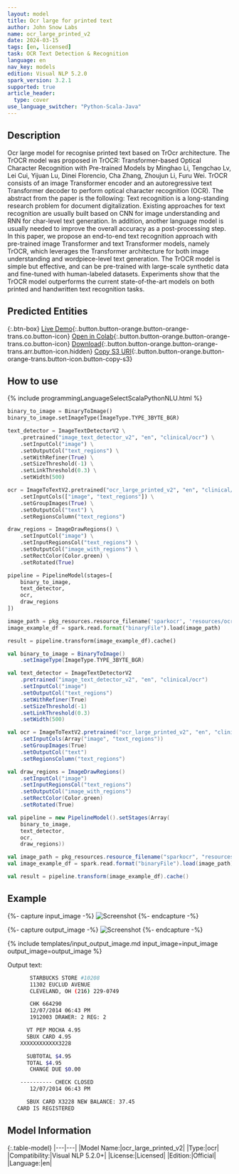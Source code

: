```yaml
---
layout: model
title: Оcr large for printed text
author: John Snow Labs
name: ocr_large_printed_v2
date: 2024-03-15
tags: [en, licensed]
task: OCR Text Detection & Recognition
language: en
nav_key: models
edition: Visual NLP 5.2.0
spark_version: 3.2.1
supported: true
article_header:
  type: cover
use_language_switcher: "Python-Scala-Java"
---
```


## Description

Ocr large model for recognise printed text based on TrOcr architecture. The TrOCR model was proposed in TrOCR: Transformer-based Optical Character Recognition with Pre-trained Models by Minghao Li, Tengchao Lv, Lei Cui, Yijuan Lu, Dinei Florencio, Cha Zhang, Zhoujun Li, Furu Wei. TrOCR consists of an image Transformer encoder and an autoregressive text Transformer decoder to perform optical character recognition (OCR).  The abstract from the paper is the following:  Text recognition is a long-standing research problem for document digitalization. Existing approaches for text recognition are usually built based on CNN for image understanding and RNN for char-level text generation. In addition, another language model is usually needed to improve the overall accuracy as a post-processing step. In this paper, we propose an end-to-end text recognition approach with pre-trained image Transformer and text Transformer models, namely TrOCR, which leverages the Transformer architecture for both image understanding and wordpiece-level text generation. The TrOCR model is simple but effective, and can be pre-trained with large-scale synthetic data and fine-tuned with human-labeled datasets. Experiments show that the TrOCR model outperforms the current state-of-the-art models on both printed and handwritten text recognition tasks.

## Predicted Entities

{:.btn-box}
[Live Demo](https://demo.johnsnowlabs.com/ocr/RECOGNIZE_PRINTED/){:.button.button-orange.button-orange-trans.co.button-icon}
[Open in Colab](https://colab.research.google.com/github/JohnSnowLabs/spark-ocr-workshop/blob/master/jupyter/Cards/SparkOcrImageToTextPrinted_V2_opt.ipynb){:.button.button-orange.button-orange-trans.co.button-icon}
[Download](https://s3.amazonaws.com/auxdata.johnsnowlabs.com/clinical/ocr/ocr_large_printed_v2_en_5.1.2_3.0_1701749193000.zip){:.button.button-orange.button-orange-trans.arr.button-icon.hidden}
[Copy S3 URI](s3://auxdata.johnsnowlabs.com/clinical/ocr/ocr_large_printed_v2_en_5.1.2_3.0_1701749193000.zip){:.button.button-orange.button-orange-trans.button-icon.button-copy-s3}


## How to use

<div class="tabs-box" markdown="1">
{% include programmingLanguageSelectScalaPythonNLU.html %}

```python
binary_to_image = BinaryToImage() 
binary_to_image.setImageType(ImageType.TYPE_3BYTE_BGR)

text_detector = ImageTextDetectorV2 \
    .pretrained("image_text_detector_v2", "en", "clinical/ocr") \
    .setInputCol("image") \
    .setOutputCol("text_regions") \
    .setWithRefiner(True) \
    .setSizeThreshold(-1) \
    .setLinkThreshold(0.3) \
    .setWidth(500)

ocr = ImageToTextV2.pretrained("ocr_large_printed_v2", "en", "clinical/ocr") \
    .setInputCols(["image", "text_regions"]) \
    .setGroupImages(True) \
    .setOutputCol("text") \
    .setRegionsColumn("text_regions")

draw_regions = ImageDrawRegions() \
    .setInputCol("image") \
    .setInputRegionsCol("text_regions") \
    .setOutputCol("image_with_regions") \
    .setRectColor(Color.green) \
    .setRotated(True)

pipeline = PipelineModel(stages=[
    binary_to_image,
    text_detector,
    ocr,
    draw_regions
])

image_path = pkg_resources.resource_filename('sparkocr', 'resources/ocr/images/check.jpg')
image_example_df = spark.read.format("binaryFile").load(image_path)

result = pipeline.transform(image_example_df).cache()
```
```scala
val binary_to_image = BinaryToImage() 
    .setImageType(ImageType.TYPE_3BYTE_BGR)

val text_detector = ImageTextDetectorV2
    .pretrained("image_text_detector_v2", "en", "clinical/ocr")
    .setInputCol("image")
    .setOutputCol("text_regions")
    .setWithRefiner(True)
    .setSizeThreshold(-1)
    .setLinkThreshold(0.3)
    .setWidth(500)

val ocr = ImageToTextV2.pretrained("ocr_large_printed_v2", "en", "clinical/ocr")
    .setInputCols(Array("image", "text_regions"))
    .setGroupImages(True)
    .setOutputCol("text")
    .setRegionsColumn("text_regions")

val draw_regions = ImageDrawRegions()
    .setInputCol("image")
    .setInputRegionsCol("text_regions")
    .setOutputCol("image_with_regions")
    .setRectColor(Color.green)
    .setRotated(True)

val pipeline = new PipelineModel().setStages(Array(
    binary_to_image,
    text_detector,
    ocr,
    draw_regions))

val image_path = pkg_resources.resource_filename("sparkocr", "resources/ocr/images/check.jpg")
val image_example_df = spark.read.format("binaryFile").load(image_path)

val result = pipeline.transform(image_example_df).cache()
```
</div>

## Example

{%- capture input_image -%}
![Screenshot](/assets/images/examples_ocr/image2.png)
{%- endcapture -%}

{%- capture output_image -%}
![Screenshot](/assets/images/examples_ocr/image2_out.png)
{%- endcapture -%}


{% include templates/input_output_image.md
input_image=input_image
output_image=output_image
%}

Output text:

```bash
       STARBUCKS STORE #10208
       11302 EUCLUD AVENUE
       CLEVELAND, OH (216) 229-0749

       CHK 664290
       12/07/2014 06:43 PM
       1912003 DRAWER: 2 REG: 2

      VT PEP MOCHA 4.95
      SBUX CARD 4.95
    XXXXXXXXXXXX3228

      SUBTOTAL $4.95
      TOTAL $4.95
       CHANGE DUE $0.00

    ---------- CHECK CLOSED
       12/07/2014 06:43 PM

      SBUX CARD X3228 NEW BALANCE: 37.45
   CARD IS REGISTERED
```
## Model Information

{:.table-model}
|---|---|
|Model Name:|ocr_large_printed_v2|
|Type:|ocr|
|Compatibility:|Visual NLP 5.2.0+|
|License:|Licensed|
|Edition:|Official|
|Language:|en|


